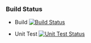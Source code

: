 
### Build Status 

  * Build 
[![Build Status](http://128.199.243.222:8080/buildStatus/icon?job=instavote%2Fworker-build)](http://128.199.243.222:8080/job/instavote/job/worker-build/)

  * Unit Test
[![Unit Test Status](http://128.199.243.222:8080/buildStatus/icon?job=instavote%2Fworker-test)](http://128.199.243.222:8080/job/instavote/job/worker-test/)
